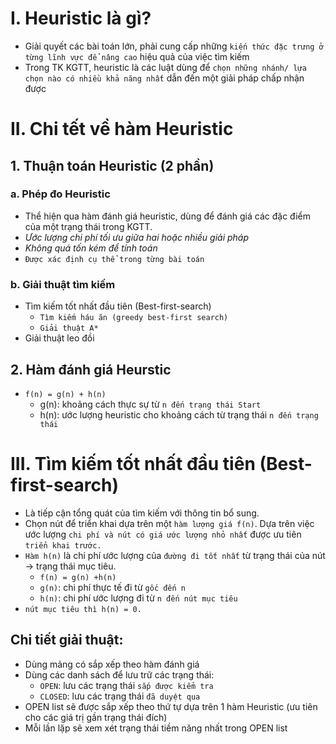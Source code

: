 # I. Heuristic là gì?
* Giải quyết các bài toán lớn, phải cung cấp những `kiến thức đặc trưng ở từng lĩnh vực để nâng cao` hiệu quả của việc tìm kiếm
* Trong TK KGTT, heuristic là các luật dùng để `chọn những nhánh/ lựa chọn nào có nhiều khả năng nhất` dẫn đến một giải pháp chấp nhận được
# II. Chi tết về hàm Heuristic
## 1. Thuận toán Heuristic (2 phần)
### a. Phép đo Heuristic
* Thể hiện qua hàm đánh giá heuristic, dùng để đánh giá các đặc điểm của một trạng thái trong KGTT.
* *Ước lượng chi phí tối ưu giữa hai hoặc nhiều giải pháp*
* *Không quá tốn kém để tính toán*
* `Được xác định cụ thể trong từng bài toán`
### b. Giải thuật tìm kiếm
* Tìm kiếm tốt nhất đầu tiên (Best-first-search)
  * `Tìm kiếm háu ăn (greedy best-first search)`
  * `Giải thuật A*`
* Giải thuật leo đồi
## 2. Hàm đánh giá Heurstic
* `f(n) = g(n) + h(n)`
  *  g(n): khoảng cách thực sự từ `n đến trạng thái Start`
  *  h(n): ước lượng heuristic cho khoảng cách từ trạng thái `n đến trạng thái`
 # III. Tìm kiếm tốt nhất đầu tiên (Best-first-search)
 *  Là tiếp cận tổng quát của tìm kiếm với thông tin bổ sung.
 *  Chọn nút để triển khai dựa trên một `hàm lượng giá f(n)`. Dựa trên việc ước lượng `chi phí và nút có giá ước lượng nhỏ nhất` được ưu tiên `triển khai trước.`
 *  `Hàm h(n)` là chi phí ước lượng của `đường đi tốt nhất` từ trạng thái của nút -> trạng thái mục tiêu.
    * `f(n) = g(n) +h(n)`
    * `g(n)`: chi phí thực tế đi từ `gốc đến n`
    * `h(n)`: chi phí ước lượng đi từ `n đến nút mục tiêu`
 * `nút mục tiêu thì h(n) = 0.` 
 ## Chi tiết giải thuật:
 * Dùng mảng có sắp xếp theo hàm đánh giá
 * Dùng các danh sách để lưu trữ các trạng thái:
   * `OPEN`: lưu các trạng thái `sắp được kiểm tra`
   * `CLOSED`: lưu các trạng thái `đã duyệt qua`
 * OPEN list sẽ được sắp xếp theo thứ tự dựa trên 1 hàm Heuristic (ưu tiên cho các giá trị gần trạng thái đích)
 * Mỗi lần lặp sẽ xem xét trạng thái tiềm năng nhất trong OPEN list
